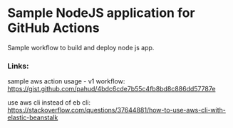 # Sample NodeJS application for GitHub Actions 

Sample workflow to build and deploy node js app. 

### Links:

sample aws action usage - v1 workflow: https://gist.github.com/pahud/4bdc6cde7b55c4fb8bd8c886dd57787e


use aws cli instead of eb cli: https://stackoverflow.com/questions/37644881/how-to-use-aws-cli-with-elastic-beanstalk
